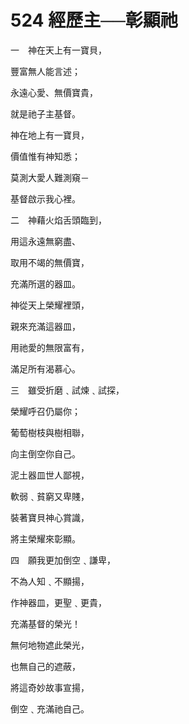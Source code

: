 # 524 經歷主──彰顯祂

一　神在天上有一寶貝，

豐富無人能言述；

永遠心愛、無價寶貴，

就是祂子主基督。

神在地上有一寶貝，

價值惟有神知悉；

莫測大愛人難測窺－

基督啟示我心裡。

二　神藉火焰舌頭臨到，

用這永遠無窮盡、

取用不竭的無價寶，

充滿所選的器皿。

神從天上榮耀裡頭，

親來充滿這器皿，

用祂愛的無限富有，

滿足所有渴慕心。

三　雖受折磨﹑試煉﹑試探，

榮耀呼召仍屬你；

葡萄樹枝與樹相聯，

向主倒空你自己。

泥土器皿世人鄙視，

軟弱﹑貧窮又卑賤，

裝著寶貝神心賞識，

將主榮耀來彰顯。

四　願我更加倒空﹑謙卑，

不為人知﹑不顯揚，

作神器皿，更聖﹑更貴，

充滿基督的榮光！

無何地物遮此榮光，

也無自己的遮蔽，

將這奇妙故事宣揚，

倒空﹑充滿祂自己。

